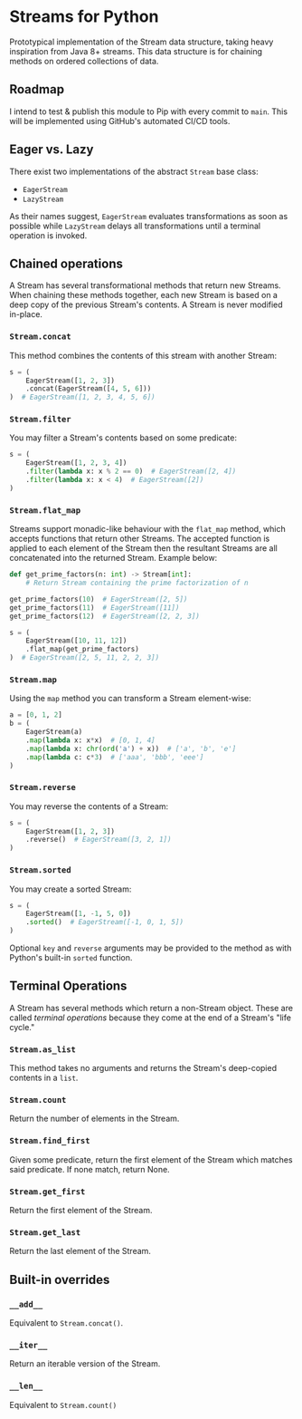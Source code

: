 # Streams for Python

Prototypical implementation of the Stream data structure, taking heavy inspiration from Java 8+ streams. This data structure is for chaining methods on ordered collections of data.

## Roadmap

I intend to test & publish this module to Pip with every commit to `main`. This will be implemented using GitHub's automated CI/CD tools.

## Eager vs. Lazy

There exist two implementations of the abstract `Stream` base class:

* `EagerStream`
* `LazyStream`

As their names suggest, `EagerStream` evaluates transformations as soon as possible while `LazyStream` delays all transformations until a terminal operation is invoked.

## Chained operations

A Stream has several transformational methods that return new Streams. When chaining these methods together, each new Stream is based on a deep copy of the previous Stream's contents. A Stream is never modified in-place.

### `Stream.concat`

This method combines the contents of this stream with another Stream:

```python
s = (
    EagerStream([1, 2, 3])
    .concat(EagerStream([4, 5, 6]))
)  # EagerStream([1, 2, 3, 4, 5, 6])
```

### `Stream.filter`

You may filter a Stream's contents based on some predicate:

```python
s = (
    EagerStream([1, 2, 3, 4])
    .filter(lambda x: x % 2 == 0)  # EagerStream([2, 4])
    .filter(lambda x: x < 4)  # EagerStream([2])
)
```

### `Stream.flat_map`

Streams support monadic-like behaviour with the `flat_map` method, which accepts functions that return other Streams. The accepted function is applied to each element of the Stream then the resultant Streams are all concatenated into the returned Stream. Example below:

```python
def get_prime_factors(n: int) -> Stream[int]:
    # Return Stream containing the prime factorization of n

get_prime_factors(10)  # EagerStream([2, 5])
get_prime_factors(11)  # EagerStream([11])
get_prime_factors(12)  # EagerStream([2, 2, 3])

s = (
    EagerStream([10, 11, 12])
    .flat_map(get_prime_factors)
)  # EagerStream([2, 5, 11, 2, 2, 3])

```

### `Stream.map`

Using the `map` method you can transform a Stream element-wise:

```python
a = [0, 1, 2]
b = (
    EagerStream(a)
    .map(lambda x: x*x)  # [0, 1, 4]
    .map(lambda x: chr(ord('a') + x))  # ['a', 'b', 'e']
    .map(lambda c: c*3)  # ['aaa', 'bbb', 'eee']
)
```

### `Stream.reverse`

You may reverse the contents of a Stream:

```python
s = (
    EagerStream([1, 2, 3])
    .reverse()  # EagerStream([3, 2, 1])
)
```

### `Stream.sorted`

You may create a sorted Stream:

```python
s = (
    EagerStream([1, -1, 5, 0])
    .sorted()  # EagerStream([-1, 0, 1, 5])
)
```

Optional `key` and `reverse` arguments may be provided to the method as with Python's built-in `sorted` function.

## Terminal Operations

A Stream has several methods which return a non-Stream object. These are called *terminal operations* because they come at the end of a Stream's "life cycle."

### `Stream.as_list`

This method takes no arguments and returns the Stream's deep-copied contents in a `list`.

### `Stream.count`

Return the number of elements in the Stream.

### `Stream.find_first`

Given some predicate, return the first element of the Stream which matches said predicate. If none match, return None.

### `Stream.get_first`

Return the first element of the Stream.

### `Stream.get_last`

Return the last element of the Stream.

## Built-in overrides

### `__add__`

Equivalent to `Stream.concat()`.

### `__iter__`

Return an iterable version of the Stream.

### `__len__`

Equivalent to `Stream.count()`
